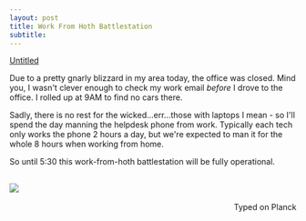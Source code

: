 ```yaml
---
layout: post
title: Work From Hoth Battlestation
subtitle:
---
```


<a class="embedly-card" href="https://gfycat.com/FocusedGreedyHarlequinbug">Untitled</a>
<script async src="//cdn.embedly.com/widgets/platform.js" charset="UTF-8"></script>

Due to a pretty gnarly blizzard in my area today, the office was closed. Mind you, I wasn't clever enough to check my work email _before_ I drove to the office. I rolled up at 9AM to find no cars there.

Sadly, there is no rest for the wicked...err...those with laptops I mean - so I'll spend the day manning the helpdesk phone from work. Typically each tech only works the phone 2 hours a day, but we're expected to man it for the whole 8 hours when working from home.

So until 5:30 this work-from-hoth battlestation will be fully operational.

![](http://imgur.com/llegdQ1.jpg)
 ---
<p align="right">Typed on Planck</p>
